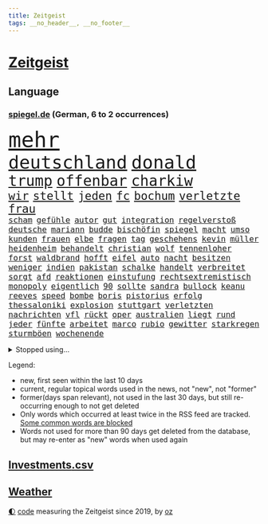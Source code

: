 ```yaml
---
title: Zeitgeist
tags: __no_header__, __no_footer__
---
```


# [Zeitgeist](https://oliz.io/zeitgeist/)

## Language

<h3><a href="https://www.spiegel.de" target="_blank">spiegel.de</a> (German, 6 to 2 occurrences)</h3>
<p style="font-family:monospace">
<span style="font-size:32pt"><a href="news_links.html#mehr" class="current">mehr</a></span>
<br>
<span style="font-size:27pt"><a href="news_links.html#deutschland" class="current">deutschland</a></span>
<span style="font-size:27pt"><a href="news_links.html#donald" class="current">donald</a></span>
<br>
<span style="font-size:22pt"><a href="news_links.html#trump" class="current">trump</a></span>
<span style="font-size:22pt"><a href="news_links.html#offenbar" class="current">offenbar</a></span>
<span style="font-size:22pt"><a href="news_links.html#charkiw" class="current">charkiw</a></span>
<br>
<span style="font-size:17pt"><a href="news_links.html#wir" class="current">wir</a></span>
<span style="font-size:17pt"><a href="news_links.html#stellt" class="current">stellt</a></span>
<span style="font-size:17pt"><a href="news_links.html#jeden" class="current">jeden</a></span>
<span style="font-size:17pt"><a href="news_links.html#fc" class="current">fc</a></span>
<span style="font-size:17pt"><a href="news_links.html#bochum" class="current">bochum</a></span>
<span style="font-size:17pt"><a href="news_links.html#verletzte" class="current">verletzte</a></span>
<span style="font-size:17pt"><a href="news_links.html#frau" class="current">frau</a></span>
<br>
<span style="font-size:12pt"><a href="news_links.html#scham" class="current">scham</a></span>
<span style="font-size:12pt"><a href="news_links.html#gefühle" class="current">gefühle</a></span>
<span style="font-size:12pt"><a href="news_links.html#autor" class="current">autor</a></span>
<span style="font-size:12pt"><a href="news_links.html#gut" class="current">gut</a></span>
<span style="font-size:12pt"><a href="news_links.html#integration" class="current">integration</a></span>
<span style="font-size:12pt"><a href="news_links.html#regelverstoß" class="current">regelverstoß</a></span>
<span style="font-size:12pt"><a href="news_links.html#deutsche" class="current">deutsche</a></span>
<span style="font-size:12pt"><a href="news_links.html#mariann" class="new">mariann</a></span>
<span style="font-size:12pt"><a href="news_links.html#budde" class="new">budde</a></span>
<span style="font-size:12pt"><a href="news_links.html#bischöfin" class="new">bischöfin</a></span>
<span style="font-size:12pt"><a href="news_links.html#spiegel" class="current">spiegel</a></span>
<span style="font-size:12pt"><a href="news_links.html#macht" class="current">macht</a></span>
<span style="font-size:12pt"><a href="news_links.html#umso" class="current">umso</a></span>
<span style="font-size:12pt"><a href="news_links.html#kunden" class="current">kunden</a></span>
<span style="font-size:12pt"><a href="news_links.html#frauen" class="current">frauen</a></span>
<span style="font-size:12pt"><a href="news_links.html#elbe" class="current">elbe</a></span>
<span style="font-size:12pt"><a href="news_links.html#fragen" class="current">fragen</a></span>
<span style="font-size:12pt"><a href="news_links.html#tag" class="current">tag</a></span>
<span style="font-size:12pt"><a href="news_links.html#geschehens" class="current">geschehens</a></span>
<span style="font-size:12pt"><a href="news_links.html#kevin" class="current">kevin</a></span>
<span style="font-size:12pt"><a href="news_links.html#müller" class="current">müller</a></span>
<span style="font-size:12pt"><a href="news_links.html#heidenheim" class="current">heidenheim</a></span>
<span style="font-size:12pt"><a href="news_links.html#behandelt" class="current">behandelt</a></span>
<span style="font-size:12pt"><a href="news_links.html#christian" class="current">christian</a></span>
<span style="font-size:12pt"><a href="news_links.html#wolf" class="current">wolf</a></span>
<span style="font-size:12pt"><a href="news_links.html#tennenloher" class="new">tennenloher</a></span>
<span style="font-size:12pt"><a href="news_links.html#forst" class="new">forst</a></span>
<span style="font-size:12pt"><a href="news_links.html#waldbrand" class="current">waldbrand</a></span>
<span style="font-size:12pt"><a href="news_links.html#hofft" class="current">hofft</a></span>
<span style="font-size:12pt"><a href="news_links.html#eifel" class="current">eifel</a></span>
<span style="font-size:12pt"><a href="news_links.html#auto" class="current">auto</a></span>
<span style="font-size:12pt"><a href="news_links.html#nacht" class="current">nacht</a></span>
<span style="font-size:12pt"><a href="news_links.html#besitzen" class="current">besitzen</a></span>
<span style="font-size:12pt"><a href="news_links.html#weniger" class="current">weniger</a></span>
<span style="font-size:12pt"><a href="news_links.html#indien" class="current">indien</a></span>
<span style="font-size:12pt"><a href="news_links.html#pakistan" class="current">pakistan</a></span>
<span style="font-size:12pt"><a href="news_links.html#schalke" class="current">schalke</a></span>
<span style="font-size:12pt"><a href="news_links.html#handelt" class="current">handelt</a></span>
<span style="font-size:12pt"><a href="news_links.html#verbreitet" class="current">verbreitet</a></span>
<span style="font-size:12pt"><a href="news_links.html#sorgt" class="current">sorgt</a></span>
<span style="font-size:12pt"><a href="news_links.html#afd" class="current">afd</a></span>
<span style="font-size:12pt"><a href="news_links.html#reaktionen" class="current">reaktionen</a></span>
<span style="font-size:12pt"><a href="news_links.html#einstufung" class="new">einstufung</a></span>
<span style="font-size:12pt"><a href="news_links.html#rechtsextremistisch" class="new">rechtsextremistisch</a></span>
<span style="font-size:12pt"><a href="news_links.html#monopoly" class="new">monopoly</a></span>
<span style="font-size:12pt"><a href="news_links.html#eigentlich" class="current">eigentlich</a></span>
<span style="font-size:12pt"><a href="news_links.html#90" class="current">90</a></span>
<span style="font-size:12pt"><a href="news_links.html#sollte" class="current">sollte</a></span>
<span style="font-size:12pt"><a href="news_links.html#sandra" class="current">sandra</a></span>
<span style="font-size:12pt"><a href="news_links.html#bullock" class="new">bullock</a></span>
<span style="font-size:12pt"><a href="news_links.html#keanu" class="new">keanu</a></span>
<span style="font-size:12pt"><a href="news_links.html#reeves" class="new">reeves</a></span>
<span style="font-size:12pt"><a href="news_links.html#speed" class="current">speed</a></span>
<span style="font-size:12pt"><a href="news_links.html#bombe" class="current">bombe</a></span>
<span style="font-size:12pt"><a href="news_links.html#boris" class="current">boris</a></span>
<span style="font-size:12pt"><a href="news_links.html#pistorius" class="current">pistorius</a></span>
<span style="font-size:12pt"><a href="news_links.html#erfolg" class="current">erfolg</a></span>
<span style="font-size:12pt"><a href="news_links.html#thessaloniki" class="new">thessaloniki</a></span>
<span style="font-size:12pt"><a href="news_links.html#explosion" class="current">explosion</a></span>
<span style="font-size:12pt"><a href="news_links.html#stuttgart" class="current">stuttgart</a></span>
<span style="font-size:12pt"><a href="news_links.html#verletzten" class="current">verletzten</a></span>
<span style="font-size:12pt"><a href="news_links.html#nachrichten" class="current">nachrichten</a></span>
<span style="font-size:12pt"><a href="news_links.html#vfl" class="current">vfl</a></span>
<span style="font-size:12pt"><a href="news_links.html#rückt" class="current">rückt</a></span>
<span style="font-size:12pt"><a href="news_links.html#oper" class="current">oper</a></span>
<span style="font-size:12pt"><a href="news_links.html#australien" class="current">australien</a></span>
<span style="font-size:12pt"><a href="news_links.html#liegt" class="current">liegt</a></span>
<span style="font-size:12pt"><a href="news_links.html#rund" class="current">rund</a></span>
<span style="font-size:12pt"><a href="news_links.html#jeder" class="current">jeder</a></span>
<span style="font-size:12pt"><a href="news_links.html#fünfte" class="current">fünfte</a></span>
<span style="font-size:12pt"><a href="news_links.html#arbeitet" class="current">arbeitet</a></span>
<span style="font-size:12pt"><a href="news_links.html#marco" class="current">marco</a></span>
<span style="font-size:12pt"><a href="news_links.html#rubio" class="current">rubio</a></span>
<span style="font-size:12pt"><a href="news_links.html#gewitter" class="current">gewitter</a></span>
<span style="font-size:12pt"><a href="news_links.html#starkregen" class="current">starkregen</a></span>
<span style="font-size:12pt"><a href="news_links.html#sturmböen" class="new">sturmböen</a></span>
<span style="font-size:12pt"><a href="news_links.html#wochenende" class="current">wochenende</a></span>
</p>
<details>
<summary>Stopped using...</summary>
<p class="former" style="font-size:12pt">
lebensmittel(1655) treffer(1655) hervor(1654) normal(1654) scheinen(1653) verlegt(1653) lehrer(1652) richten(1652) ursula(1652) kauf(1651) präsidentschaftswahl(1651) regel(1651) schlag(1651) bayerischen(1650) bieten(1650) frankreichs(1650) früheren(1650) leichter(1650) berg(1649) diskussion(1649) moderne(1649) vorbereitet(1649) 2022(1648) bedeuten(1648) niederländische(1648) trainieren(1648) vierte(1648) bitte(1647) gefährlichen(1647) gehe(1647) smartphone(1647) armut(1646) letzter(1646) neuseeland(1646) sicherheitsbehörden(1646) bestimmt(1645) bundespräsident(1645) entlassen(1645) gastgeber(1645) halben(1645) islamischen(1645) material(1645) positiv(1645) standort(1645) thailand(1645) bedenken(1644) beschäftigte(1644) juli(1644) teilte(1643) beraten(1642) erneuten(1642) nord(1642) türkischen(1642) manuel(1641) verändern(1641) freilassung(1640) gebiet(1640) torhüter(1640) falschen(1639) meint(1639) strecke(1639) vorsprung(1638) aufgehoben(1637) bestätigen(1636) anhänger(1635) entsetzen(1635) beiträge(1634) körperverletzung(1634) meinen(1632) nachfrage(1631) alarmiert(1629) überleben(1628) echten(1627) top(1627) begriff(1626) betrifft(1626) dran(1626) spitzenreiter(1626) außerhalb(1625) bestmarke(1625) beitrag(1624) katar(1623) rentner(1623) antrag(1622) auseinandersetzung(1622) kooperation(1622) nieder(1621) papier(1618) niedrig(1617) ausgetragen(1597) umbau(1550) langjährige(1543) milliardär(1539) öffnet(1534) kleidung(1395) zerstörte(1387) bundesanwaltschaft(1374) freigesprochen(1372) tour(1370) verbunden(1367) gesund(1353) kollision(1348) ampel(1316) ampelkoalition(1301) bekräftigt(1288) demo(1287) abkommen(1286) zentralen(1276) magazin(1270) außenministerin(1266) luftwaffe(1259) roth(1256) sank(1227) öffentlichrechtlichen(1215) symbol(1208) fördern(1204) inhalte(1194) gezwungen(1175) verantwortlichen(1156) samt(1147) schneiden(1130) gefangenschaft(1119) indem(1107) klopp(1088) schlamm(1081) harter(1067) westjordanland(1067) debattiert(1052) tierschützer(1046) kandidat(1045) genauer(1021) deutsch(1019) stören(1012) fassungslos(1008) legal(1008) revolution(998) effekt(990) streiks(980) einladung(979) nation(977) tagelang(958) irland(931) nationaltrainer(931) staatsanwalt(915) razzien(912) alice(903) todesstrafe(901) eric(898) ausgemacht(885) gesprengt(880) liberale(879) kampfjets(878) jüdische(874) kommentiert(872) gelegenheit(850) opfers(850) aufgelöst(845) al(844) jung(832) sachsens(830) vorstand(830) minderjährige(818) initiative(817) georgien(797) loswerden(782) zogen(774) betreiben(768) hamilton(767) lewis(767) mannheim(752) angerichtet(749) arbeitskräfte(745) gründung(739) fühlte(719) vierten(709) höchststand(708) auswirken(706) terrorismus(704) kane(700) pilot(695) objekte(680) model(675) anschluss(664) 2013(663) interessiert(662) schuldenbremse(662) 36(642) afdpolitiker(642) vormittag(635) journalistin(632) häfen(630) zeitgleich(630) geprüft(619) lady(612) momente(598) dient(592) 24jährige(590) 03(589) harsche(565) horst(565) mehrmals(564) gerechnet(552) mars(549) kriegen(542) neonazis(529) signalisiert(518) staatsanwälte(512) sprecherin(510) manch(509) gespalten(504) kostenlos(504) produzent(500) bereichen(496) kapitän(493) verspätung(493) sowohl(492) beleidigungen(491) kriegsschiffe(489) finanzen(487) straftäter(486) fortschritte(479) teamkollegen(478) oma(473) anzugreifen(470) abgefeuert(467) wettkampf(458) audi(452) schritten(452) jörg(447) michel(443) gefühlt(442) sap(440) staub(434) gesichtet(428) justin(428) bunte(426) offenbaren(426) mauer(425) nationalsozialismus(423) gerieten(421) vizepräsidentin(421) zerlegt(421) häusern(420) schätzt(418) blau(417) chinesisches(417) leichtathletik(415) apples(412) mitspieler(409) raf(409) sitze(405) wirtschaftskrise(404) scheidung(399) bundesland(397) klagte(397) rhetorik(397) fotografiert(395) wahren(394) bomben(393) vorab(392) überlassen(391) vertritt(390) geringer(387) halbzeit(387) bgh(385) diana(381) anwesen(379) drittes(379) noah(379) paket(378) kulissen(376) übergriffen(376) therapie(375) bedrohen(373) leidenschaft(372) instanz(371) potenzial(370) längste(365) figuren(364) sticht(363) polizistin(361) akzeptieren(356) anschläge(356) diplomatischen(354) flut(353) worüber(353) ewig(350) wittert(347) grenzkontrollen(346) rafael(345) hals(343) laufender(343) sportlerinnen(343) beliebtesten(342) verlegen(339) 28jährige(336) vergnügen(335) perfekt(334) spanier(334) vermitteln(333) gene(332) neueste(331) stärkere(331) m(330) france(329) nirgendwo(329) brutalen(328) auseinandersetzungen(324) paradies(323) beißt(321) match(321) meisterin(321) kleinstadt(320) breiten(317) türkischer(315) tourist(311) polizeigewalt(309) smith(306) lauern(303) stream(299) ursprünglich(299) gesteuert(298) exfreundin(296) warnte(296) bürgerinnen(294) talent(294) günstig(292) interaktiven(291) kurioser(290) sichtbar(289) kümmern(286) weidel(286) nuri(285) friseur(284) medikamente(284) müdigkeit(284) westküste(284) zimmer(284) sperren(283) 67(282) ryanair(281) kandidieren(277) fiasko(276) mittelschicht(276) turnen(275) bundestags(271) richtungen(271) gere(270) gehoben(267) entsprechende(265) löschen(264) lass(263) moderat(263) 130(262) fritz(260) hose(260) weiblichen(259) einstigen(258) verließ(258) bond(257) bundesnetzagentur(256) northvolt(255) bordell(252) klimakonferenz(252) sozialdemokrat(250) aktionäre(249) suchmaschine(248) traditionelle(248) kürzungen(247) mittag(247) geheimen(246) lka(246) vermeidet(245) abgebaut(242) viermal(241) äußere(241) inhaftierten(239) sperrt(239) venezuelas(238) georgia(236) konzernchef(236) astronomie(233) explizit(233) fläche(233) drohender(232) stadtteil(232) dietmar(230) geschaffen(230) schnäppchen(230) kabul(229) begleiter(228) júnior(227) anhängern(226) briefe(225) dankesrede(225) streichung(224) alarmierende(221) austritt(220) explodiert(220) florentina(220) holzinger(220) fahrlässiger(219) nordseeinsel(218) cem(217) militärjunta(217) ungewiss(217) versteckte(217) özdemir(217) gegenden(216) krankenkassen(216) markige(216) parteifreund(216) ralph(216) geldbeutel(214) trost(214) jakob(213) liam(213) verbraucherzentrale(211) legendären(210) scheidende(210) zwang(208) krankenversicherung(207) leipziger(206) wiedereinzug(206) hofiert(202) dauerten(201) fossilien(200) gomez(200) hof(200) selena(200) skispringen(199) wahrheiten(199) wmqualifikation(199) ecuador(198) juristischen(197) rauchen(194) unterwäsche(193) toiletten(191) vertraute(191) überwachungskamera(191) bundesebene(189) lungenentzündung(189) söders(189) monats(188) republikanern(187) fische(186) eineinhalb(185) konkreten(184) echter(183) rechtsextremist(183) mächtigsten(182) renommierte(182) asylanträge(181) gründete(181) plädieren(180) qualifiziert(179) klopfen(178) korruptionsvorwürfen(175) maler(174) betrugsmasche(173) einführen(171) größeres(171) kifirma(171) lebenszeichen(168) beharrlich(167) durchsuchungen(167) künftiger(167) verschwiegen(166) autobiografie(165) han(165) kategorien(165) konzernchefs(165) rwe(164) schwärmt(164) antike(163) triumphieren(163) ausstellung(162) lucy(162) oberlandesgericht(161) offizieller(161) umsetzung(161) jake(160) spdfraktionschef(160) tarifstreit(160) vorherrschaft(159) zendaya(159) auswege(158) psychiatrischen(158) soccer(158) verspätet(156) 84(155) gerast(155) leibwächter(155) funde(154) richtete(154) synthetische(152) wahldebakel(152) bestseller(151) hamdan(151) mist(151) ruhen(150) wirtschaftsgipfel(150) silvesternacht(149) traditionell(149) involviert(148) mangelhafte(147) schläft(147) university(147) aldi(146) kürzen(146) pompeji(146) lopez(145) mobile(145) missbrauchsvorwürfe(144) wirtschaftswende(144) amtierende(143) bittere(142) funkt(142) gefängnissen(142) ussenat(142) wortbruch(142) finanzierte(141) herzog(140) sms(139) leiterin(138) ausfällen(137) beitragserhöhungen(137) brandmauer(137) kartons(137) medienberichte(137) aufklären(134) bundestages(134) fantasie(134) intendantin(134) geschrumpft(132) schwangerschaftsabbrüche(132) konferenz(131) ussängerin(131) wal(131) wecken(131) demonstrierende(130) einreisekontrollen(130) geschmuggelt(130) testflug(130) strafgerichtshofs(129) eingeschaltet(128) geschätzt(128) lenkrad(128) widersetzt(128) inseln(127) business(126) nikita(126) barrier(125) nachgewiesen(125) neuigkeiten(124) r(124) soldat(124) uneinig(123) wggarantie(123) geheimdienstchef(122) mexikanische(122) preiserhöhungen(122) strafmaßnahmen(122) true(121) bezieht(120) ärztliche(120) gadgets(119) jair(119) lüneburg(119) rebellen(119) spiekeroog(119) amtskollegen(118) bonn(118) brian(118) begeht(117) faschismus(117) teamkollege(117) genötigt(116) agassi(115) andre(115) graf(115) kreuzbandriss(115) maßgeblich(115) mr(115) reinen(115) schauspielerinnen(115) blicke(114) demonstrierten(114) dämlich(114) fbichef(114) kash(114) patel(114) sicherheitspolitik(114) vanessa(114) lettland(113) rassistisches(113) lernte(112) luigi(112) 42jähriger(111) dankte(111) einheimischen(111) forever(111) herrschaft(111) mittelmäßig(111) falten(110) premierministers(110) schwerem(110) ankündigungen(109) konkurrieren(109) adidas(108) erbeuten(108) firmenboss(108) großeltern(108) innen(108) jason(108) spendete(108) forschungsteam(107) brad(106) mythos(106) pitt(106) alsharaa(105) axt(105) gestaltete(104) heide(104) längsten(104) ministerium(104) rückte(104) memes(103) batteriehersteller(102) erneuert(102) mccartney(102) unveröffentlichte(102) juristische(101) staunen(101) verlängern(101) verteuert(101) heiklen(100) hochtouren(99) machenschaften(99) tilgen(99) unterwerfen(99) begehrte(98) fda(98) fließt(98) lebensraum(98) 52(96) klischee(96) breites(95) demenz(95) freiwilligen(95) landesweite(95) weltlage(95) artikel(94) dialog(94) eingeschlafen(94) verschluckt(94) öffnete(94) camper(93) freier(92) freistellung(92) klassen(92) pflegeheim(92) skispringer(92) bangkok(90) bedingt(90) hüller(90) linus(90) rennserie(90) straßer(90) türsteher(90) beispiele(89) ermittelte(89) kreuzte(89) passagiermaschine(89) philip(89) schauspielstars(89) sportereignisse(89) tempolimit(89) verpflichtende(89) voranschreiten(89) wilden(89) anke(88) attackierten(88) betrachten(88) bitteren(88) elterngeld(88) eukommissionschefin(88) gangstern(88) nächstenliebe(88) personenschutz(88) strommarkt(88) studio(88) zuhause(88) gerüchteküche(87) grundstück(87) kartelle(87) notstand(87) umkreist(87) genosse(86) hochfahren(86) hochhäuser(86) landeschef(86) neunzigerjahren(86) regisseurin(86) spiegelleser(86) tabea(86) taiwanchinakonflikt(86) vermeintlicher(86) aufbrechen(85) verziehen(85) dingen(84) geweckt(84) myanmars(84) prager(84) studentinnen(84) émile(84) entschärfung(83) getrennte(83) militärdiktatur(83) trockene(83) gültig(82) nervige(82) stürze(82) airports(81) fehlverhalten(81) gemüse(81) privileg(81) rechnerisch(81) uneinigkeit(81) verbesserung(81) bauch(80) bussen(80) enthüllen(80) schockanrufen(80) schockanrufer(80) sensibel(80) vierter(80) auftragslage(79) ausgesucht(79) dänischer(79) flüssen(79) kurznachrichtendienst(79) synchronsprechen(79) tagt(79) aufheben(78) durchzusetzen(78) gewalttätiger(78) klimaneutralität(78) rüttelt(78) ablehnt(77) floriert(77) imperialismus(77) langes(77) verkaufte(77) weltcuprennen(77) bundesligaklubs(76) darmkrebs(76) gelobt(76) posts(76) simmons(76) sushi(76) telefonbetrug(76) usjustizministerin(76) aneinandergeraten(75) anteilen(75) dar(75) entgegensetzen(75) frauenfußball(75) gmbh(75) herstellung(75) spezialist(75) einsatzkräften(74) eubürgern(74) fußgängerin(74) grönländer(74) rosa(74) zivilklage(74) aneinander(73) früheres(73) ideologien(73) kollegium(73) tijuana(73) weltregionen(73) huthimilizen(72) internationales(72) kugelbombe(72) metaceo(72) socialmediaplattform(72) chaotischen(71) hase(71) manchem(71) patientenverfügung(71) rebellische(71) verkaufszahlen(71) wilder(71) zusammengeschlossen(71) manipulierte(70) misshandlungsvorwürfe(70) talk(70) tanzt(70) tiktokapp(70) ismitglied(69) patricia(69) räuber(69) sommerspiele(69) versammelten(69) autismus(68) bewährten(68) errungenschaften(68) station(68) sterne(68) verstimmungen(68) vertiefen(68) weht(68) aufbauen(67) drinnen(67) fler(67) importieren(67) instrument(67) prinzipien(67) teleskop(67) kabarettist(66) konstruktiven(66) körperlich(66) taskforce(66) bündeln(65) europäischem(65) finanzlage(65) fußballnationalelf(65) löw(65) sun(65) yuval(65) agiert(64) geflügelpest(64) geschwindigkeiten(64) menschenrechtlerin(64) mies(64) orf(64) seehofer(64) tübinger(64) aufholjagd(63) dankt(63) erdbebenopfer(63) konzentrationslagers(63) millionenfach(63) topspiel(63) aufwachen(62) berlinerin(62) flüssigerdgas(62) handschellen(62) intrige(62) rettungskräften(62) usarmee(62) ärztinnen(62) ausgelassen(61) gefecht(61) lübeck(61) lübecker(61) unerwarteten(61) uwe(61) 1991(60) ausfindig(60) auslieferungshaft(60) friedenstruppen(60) kulturgeschichte(60) perspektive(60) charakters(59) kapitel(59) biopic(58) verwechslung(58) wahnsinn(58) beeindrucken(57) einsperren(57) hagelt(57) karten(57) ländlichen(57) løkke(57) rasmussen(57) saarländische(57) ungeheuer(57) andenken(56) ankläger(56) anrecht(56) bürgergeldempfängern(56) einspringen(56) engagierte(56) filmreif(56) fraktionsspitze(56) gaga(56) minerva(56) sauber(56) selbstständigkeit(56) shakespeares(56) urteilt(56) verschlanken(56) wolodin(56) colorado(55) lagune(55) paraden(55) phantom(55) tarifverhandlungen(55) vollgas(55) wunschkandidat(55) angeschlagen(54) arbeitsbedingungen(54) erbitterter(54) familienmitglieder(54) eitelkeit(53) ledmasken(53) offensiv(53) protestaktion(53) unescoweltkulturerbe(53) assistent(52) bodycams(52) eli(52) gewählte(52) nachhaltiger(52) sicherheitskonferenz(52) adams(51) beschießen(51) überfälle(51) ami(50) ankara(50) asylsuchenden(50) barrikaden(50) erwarteten(50) fachleuten(50) führerscheinprüfung(50) geheimnisvolle(50) miroslav(50) rächt(50) sanktioniert(50) staatspräsident(50) ungebrochen(50) geschwindigkeitsbegrenzung(49) großvater(49) openaiceo(49) oscaracademy(49) ostukraine(49) sprachlos(49) 66jährige(48) abgeben(48) klimazielen(48) multimilliardär(48) obst(48) sarkozy(48) scheinbar(48) transparency(48) verbrachte(48) wmgold(48) faktor(47) guineabissau(47) repressionen(47) rover(47) stimmzettel(47) totem(47) uss(47) zeche(47) ausschluss(46) ausschuss(46) verängstigt(46) xai(46) ausgleichen(45) karlheinz(45) prägenden(45) schlechtem(45) schreiten(45) anhalt(44) blaue(44) luxushotel(44) mobilisiert(44) selbstständig(44) snl(44) gesamtes(43) katastrophale(43) zweifelhafte(43) coaching(42) entsendung(42) forscherteam(42) herausgeben(42) inhaftierte(42) office(42) oval(42) pfleger(42) uganda(42) weggefegt(42) alkoholkonsum(41) center(41) einkauft(41) klauen(41) raumsonde(41) sozialer(41) tv+(41) franchise(40) gescheiterter(40) ingebrigtsen(40) kurieren(40) pickleball(40) sandalen(40) schlossen(40) verhalf(40) ausharren(39) gleichnamigen(39) lahme(39) akzeptiert(38) dienstes(38) hervorragende(38) minen(38) mitsprache(38) spdpolitikerin(38) geisterstadt(37) generäle(37) kopenhagen(37) rückgrat(37) slogan(37) ungarischen(37) wohlstands(37) auseinanderdriften(36) autozölle(36) riad(36) hillary(35) regierungen(35) versprochene(35) 25jähriger(34) anderthalb(34) gelsenkirchen(34) großrazzia(34) kollaps(34) retterin(34) schweitzer(34) stein(34) verbrennungsmotoren(34) wangerooge(34) zurückgewinnen(34) amazons(33) blutig(33) bundesamtes(33) hercules(33) highschool(33) lizenzen(33) prozessauftakt(33) usstreitkräfte(33) wirtschaftsflaute(33) elektroautohersteller(32) keines(32) komplexe(32) sbahnen(32) vierteljahrhundert(32) zugestellt(32) zweitem(32) entschlossenheit(31) gegnerischen(31) würdigt(31) abschreckung(30) erdoğans(30) portfolio(30) thailändische(30) beratungen(29) eröffnungsrede(29) flugverkehr(29) galatasaray(29) ifo(29) kadaver(29) batman(28) côte(28) d’azur(28) jesse(28) profitierten(28) saal(28) tyrannen(28) beate(27) eingebunden(27) einzuschätzen(27) endloser(27) fastenmonats(27) groko(27) kampfpilot(27) männlich(27) story(27) weltordnung(27) zollankündigung(27) ägyptischen(27) übung(27) aufwind(26) berkeley(26) blatter(26) lachs(26) staatsgemäldesammlungen(26) conan(25) downey(25) unterrepräsentiert(25) arbeiteten(24) stall(24) ukrainegipfel(24) deloitte(23) disqualifikationen(23) geldes(23) herben(23) no(23) other(23) prevc(23) prämien(23) technologien(23) umweltministerin(23) updates(23) 2050(22) 22jährigen(22) 90000(22) fotografen(22) gebäck(22) glaubten(22) goldenes(22) halfen(22) militärübung(22) schuldenpaket(22) senatoren(22) siebten(22) symbolkraft(22) atubolu(21) breit(21) haifa(21) o’brien(21) woidke(21) albert(20) shop(20) 1997(19) europaweite(19) komiker(19) mayhem(19) stroot(19) anschlagsplans(18) arbeitsgruppen(18) belegschaft(18) reißenden(18) schlau(18) spezialeinheit(18) zweidrittelmehrheit(18) korruptionsverdacht(17) leckere(17) nordseeküste(17) obduktion(17) regierungsnahe(17) stefani(17) unkrautvernichtungsmittels(17) überzogene(17) fadenkreuz(16) fahrlässige(16) geringen(16) roll(16) vorgeschmack(16) berlinschöneberg(15) bürgerrechtler(15) case(15) cold(15) ehemals(15) euparlament(15) gebebt(15) pater(15) todesumstände(15) 160000(14) angreift(14) carl(14) finanzpaket(14) finnlands(14) rechtlich(14) spurlos(14) wombat(14) zugelegt(14) anpassung(13) batteriefabrik(13) bestochen(13) erfand(13) geklauter(13) gelbe(13) kolosseum(13) posieren(13) rekordtief(13) ritzen(13) touristenfails(13) unpassende(13) verfilmung(13) brasilianische(12) bratzpop(12) etappen(12) joschka(12) länderkammer(12) taiwans(12) arbeitgebern(11) brodelt(11) entlarvt(11) freue(11) pokalhalbfinale(11) russin(11) schlimmes(11)
</p>
</details>
<p>Legend:
<ul>
<li><span class="new">new</span>, first seen within the last 10 days</li>
<li><span class="current">current</span>, regular topical words used in the news, not "new", not "former"</li>
<li><span class="former">former(days span relevant)</span>, not used in the last 30 days, but still re-occurring enough to not get deleted</li>
<li>Only words which occurred at least twice in the RSS feed are tracked. <a href="language/filters.py">Some common words are blocked</a></li>
<li>Words not used for more than 90 days get deleted from the database, but may re-enter as "new" words when used again</li>
</ul>
</p>

## [Investments](investments.html)[.csv](investments.csv)

## [Weather](weather.html)

<footer>
<a href="javascript:toggleTheme()" class="nav">🌓</a>
<a href="https://github.com/ooz/zeitgeist">code</a> measuring the Zeitgeist since 2019, by <a href="https://oliz.io">oz</a>
</footer>
